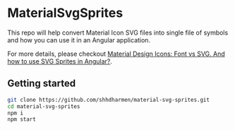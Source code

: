 # MaterialSvgSprites

This repo will help convert Material Icon SVG files into single file of symbols and how you can use it in an Angular application.

For more details, please checkout [Material Design Icons: Font vs SVG. And how to use SVG Sprites in Angular?](https://blog.shhdharmen.me/material-design-icons-font-vs-svg-and-how-to-use-svg-sprites-in-angular).

## Getting started

```bash
git clone https://github.com/shhdharmen/material-svg-sprites.git
cd material-svg-sprites
npm i
npm start
```
